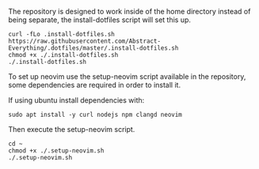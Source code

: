The repository is designed to work inside of the home directory instead of being separate, the install-dotfiles script will set this up.

```
curl -fLo .install-dotfiles.sh https://raw.githubusercontent.com/Abstract-Everything/.dotfiles/master/.install-dotfiles.sh
chmod +x ./.install-dotfiles.sh
./.install-dotfiles.sh
```

To set up neovim use the setup-neovim script available in the repository, some dependencies are required in order to install it.

If using ubuntu install dependencies with:
```
sudo apt install -y curl nodejs npm clangd neovim
```

Then execute the setup-neovim script.
```
cd ~
chmod +x ./.setup-neovim.sh
./.setup-neovim.sh
```
